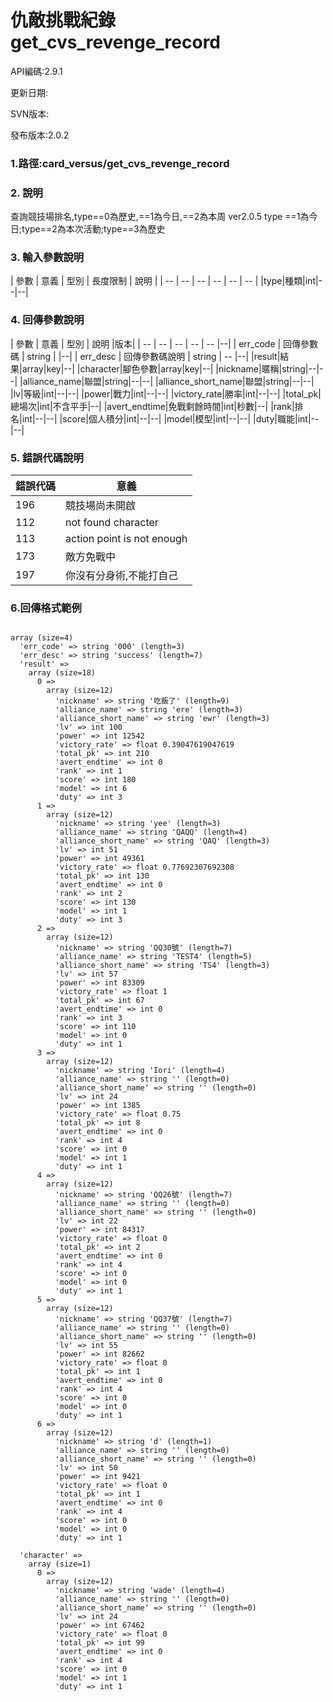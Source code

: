 # 仇敵挑戰紀錄 get_cvs_revenge_record


API編碼:2.9.1

> 


更新日期:

> 

SVN版本:


發布版本:2.0.2

### 1.路徑:card_versus/get_cvs_revenge_record

### 2. 說明
查詢競技場排名,type==0為歷史,==1為今日,==2為本周
ver2.0.5 type ==1為今日;type==2為本次活動;type==3為歷史
### 3. 輸入參數說明


| 參數 | 意義 | 型別 | 長度限制 | 說明 |
| -- | -- | -- | -- | -- | -- |
|type|種類|int|--|--|


### 4. 回傳參數說明
| 參數 | 意義 | 型別 | 說明 |版本|
| -- | -- | -- | -- | -- |--|
| err_code | 回傳參數碼 | string |  |--|
| err_desc | 回傳參數碼說明 | string | -- |--|
|result|結果|array|key|--|
|character|腳色參數|array|key|--|
|nickname|暱稱|string|--|--|
|alliance_name|聯盟|string|--|--|
|alliance_short_name|聯盟|string|--|--|
|lv|等級|int|--|--|
|power|戰力|int|--|--|
|victory_rate|勝率|int|--|--|
|total_pk|總場次|int|不含平手|--|
|avert_endtime|免戰剩餘時間|int|秒數|--|
|rank|排名|int|--|--|
|score|個人積分|int|--|--|
|model|模型|int|--|--|
|duty|職能|int|--|--|



### 5. 錯誤代碼說明
|錯誤代碼|意義|
|--|--|
|196|競技場尚未開啟|
|112|not found character|
|113|action point is not enough|
|173|敵方免戰中|
|197|你沒有分身術,不能打自己|


### 6.回傳格式範例

```

array (size=4)
  'err_code' => string '000' (length=3)
  'err_desc' => string 'success' (length=7)
  'result' => 
    array (size=18)
      0 => 
        array (size=12)
          'nickname' => string '吃飯了' (length=9)
          'alliance_name' => string 'ere' (length=3)
          'alliance_short_name' => string 'ewr' (length=3)
          'lv' => int 100
          'power' => int 12542
          'victory_rate' => float 0.39047619047619
          'total_pk' => int 210
          'avert_endtime' => int 0
          'rank' => int 1
          'score' => int 180
          'model' => int 6
          'duty' => int 3
      1 => 
        array (size=12)
          'nickname' => string 'yee' (length=3)
          'alliance_name' => string 'QAQQ' (length=4)
          'alliance_short_name' => string 'QAQ' (length=3)
          'lv' => int 51
          'power' => int 49361
          'victory_rate' => float 0.77692307692308
          'total_pk' => int 130
          'avert_endtime' => int 0
          'rank' => int 2
          'score' => int 130
          'model' => int 1
          'duty' => int 3
      2 => 
        array (size=12)
          'nickname' => string 'QQ30號' (length=7)
          'alliance_name' => string 'TEST4' (length=5)
          'alliance_short_name' => string 'TS4' (length=3)
          'lv' => int 57
          'power' => int 83309
          'victory_rate' => float 1
          'total_pk' => int 67
          'avert_endtime' => int 0
          'rank' => int 3
          'score' => int 110
          'model' => int 0
          'duty' => int 1
      3 => 
        array (size=12)
          'nickname' => string 'Iori' (length=4)
          'alliance_name' => string '' (length=0)
          'alliance_short_name' => string '' (length=0)
          'lv' => int 24
          'power' => int 1385
          'victory_rate' => float 0.75
          'total_pk' => int 8
          'avert_endtime' => int 0
          'rank' => int 4
          'score' => int 0
          'model' => int 1
          'duty' => int 1
      4 => 
        array (size=12)
          'nickname' => string 'QQ26號' (length=7)
          'alliance_name' => string '' (length=0)
          'alliance_short_name' => string '' (length=0)
          'lv' => int 22
          'power' => int 84317
          'victory_rate' => float 0
          'total_pk' => int 2
          'avert_endtime' => int 0
          'rank' => int 4
          'score' => int 0
          'model' => int 0
          'duty' => int 1
      5 => 
        array (size=12)
          'nickname' => string 'QQ37號' (length=7)
          'alliance_name' => string '' (length=0)
          'alliance_short_name' => string '' (length=0)
          'lv' => int 55
          'power' => int 82662
          'victory_rate' => float 0
          'total_pk' => int 1
          'avert_endtime' => int 0
          'rank' => int 4
          'score' => int 0
          'model' => int 0
          'duty' => int 1
      6 => 
        array (size=12)
          'nickname' => string 'd' (length=1)
          'alliance_name' => string '' (length=0)
          'alliance_short_name' => string '' (length=0)
          'lv' => int 50
          'power' => int 9421
          'victory_rate' => float 0
          'total_pk' => int 1
          'avert_endtime' => int 0
          'rank' => int 4
          'score' => int 0
          'model' => int 0
          'duty' => int 1

  'character' => 
    array (size=1)
      0 => 
        array (size=12)
          'nickname' => string 'wade' (length=4)
          'alliance_name' => string '' (length=0)
          'alliance_short_name' => string '' (length=0)
          'lv' => int 24
          'power' => int 67462
          'victory_rate' => float 0
          'total_pk' => int 99
          'avert_endtime' => int 0
          'rank' => int 4
          'score' => int 0
          'model' => int 1
          'duty' => int 1
```

